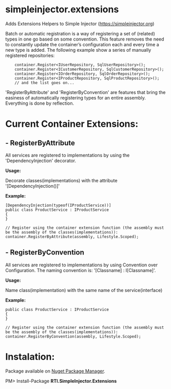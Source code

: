 # simpleinjector.extensions
Adds Extensions Helpers to Simple Injector (https://simpleinjector.org)

Batch or automatic registration is a way of registering a set of (related) types in one go based on some convention. This feature removes the need to constantly update the container’s configuration each and every time a new type is added. The following example show a series of manually registered repositories:

```
	container.Register<IUserRepository, SqlUserRepository>();
 	container.Register<ICustomerRepository, SqlCustomerRepository>();
 	container.Register<IOrderRepository, SqlOrderRepository>();
 	container.Register<IProductRepository, SqlProductRepository>();
 	// and the list goes on...
```
'RegisterByAttribute' and 'RegisterByConvention' are features that bring the easiness of automatically registering types for an entire assembly.
Everything is done by reflection. 

# Current Container Extensions:
## - RegisterByAttribute

All services are registered to implementations by using the 'DependencyInjection' decorator.
        
**Usage:**

Decorate classes(implementations) with the attribute '[DependencyInjection()]'
    
**Example:**
    
```
[DependencyInjection(typeof(IProductService))]
public class ProductService : IProductService
{
}
     
// Register using the container extension function (the assembly must be the assembly of the classes(implementations)):
container.RegisterByAttribute(assembly, Lifestyle.Scoped);
```
## - RegisterByConvention

All services are registered to implementations by using Convention over Configuration.
The naming convention is: '[Classname] : I[Classname]'.
    
**Usage:**

Name class(implementation) with the same name of the service(interface)

**Example:**

```
public class ProductService : IProductService
{
}
     
// Register using the container extension function (the assembly must be the assembly of the classes(implementations)):
container.RegisterByConvention(assembly, Lifestyle.Scoped);
```

# Instalation:

Package available on [Nuget Package Manager](https://www.nuget.org/packages/RTI.SimpleInjector.Extensions/). 

PM> Install-Package **RTI.SimpleInjector.Extensions**
	
